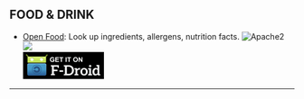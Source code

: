 <!--
    Copyright (C)  2016 PRIMOKORN.
    Permission is granted to copy, distribute and/or modify this document
    under the terms of the GNU Free Documentation License, Version 1.3
    or any later version published by the Free Software Foundation;
    with no Invariant Sections, no Front-Cover Texts, and no Back-Cover Texts.
    A copy of the license is included in the section entitled "GNU
    Free Documentation License".
-->
## FOOD & DRINK

* [Open Food](https://f-droid.org/app/openfoodfacts.github.scrachx.openfood): Look up ingredients, allergens, nutrition facts.
![Apache2](https://img.shields.io/badge/License-Apache%202.0-yellowgreen.svg?style=flat-square)
[![](https://img.shields.io/badge/Source-Github-lightgrey.svg?style=flat-square)](https://github.com/openfoodfacts/OpenFoodFacts-androidApp)  
[![](Pictures/F-Droid.png)](https://f-droid.org/app/openfoodfacts.github.scrachx.openfood)

***